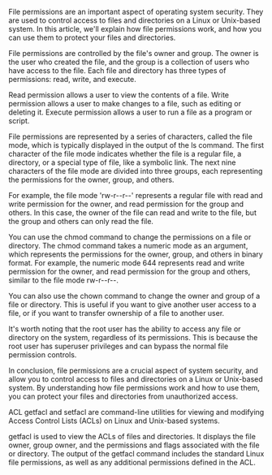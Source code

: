 File permissions are an important aspect of operating system security. They are used to control access to files and directories on a Linux or Unix-based system. In this article, we'll explain how file permissions work, and how you can use them to protect your files and directories.

File permissions are controlled by the file's owner and group. The owner is the user who created the file, and the group is a collection of users who have access to the file. Each file and directory has three types of permissions: read, write, and execute.

Read permission allows a user to view the contents of a file. Write permission allows a user to make changes to a file, such as editing or deleting it. Execute permission allows a user to run a file as a program or script.

File permissions are represented by a series of characters, called the file mode, which is typically displayed in the output of the ls command. The first character of the file mode indicates whether the file is a regular file, a directory, or a special type of file, like a symbolic link. The next nine characters of the file mode are divided into three groups, each representing the permissions for the owner, group, and others.

For example, the file mode 'rw-r--r--' represents a regular file with read and write permission for the owner, and read permission for the group and others. In this case, the owner of the file can read and write to the file, but the group and others can only read the file.

You can use the chmod command to change the permissions on a file or directory. The chmod command takes a numeric mode as an argument, which represents the permissions for the owner, group, and others in binary format. For example, the numeric mode 644 represents read and write permission for the owner, and read permission for the group and others, similar to the file mode rw-r--r--.

You can also use the chown command to change the owner and group of a file or directory. This is useful if you want to give another user access to a file, or if you want to transfer ownership of a file to another user.

It's worth noting that the root user has the ability to access any file or directory on the system, regardless of its permissions. This is because the root user has superuser privileges and can bypass the normal file permission controls.

In conclusion, file permissions are a crucial aspect of system security, and allow you to control access to files and directories on a Linux or Unix-based system. By understanding how file permissions work and how to use them, you can protect your files and directories from unauthorized access.

ACL
getfacl and setfacl are command-line utilities for viewing and modifying Access Control Lists (ACLs) on Linux and Unix-based systems.

getfacl is used to view the ACLs of files and directories. It displays the file owner, group owner, and the permissions and flags associated with the file or directory. The output of the getfacl command includes the standard Linux file permissions, as well as any additional permissions defined in the ACL.